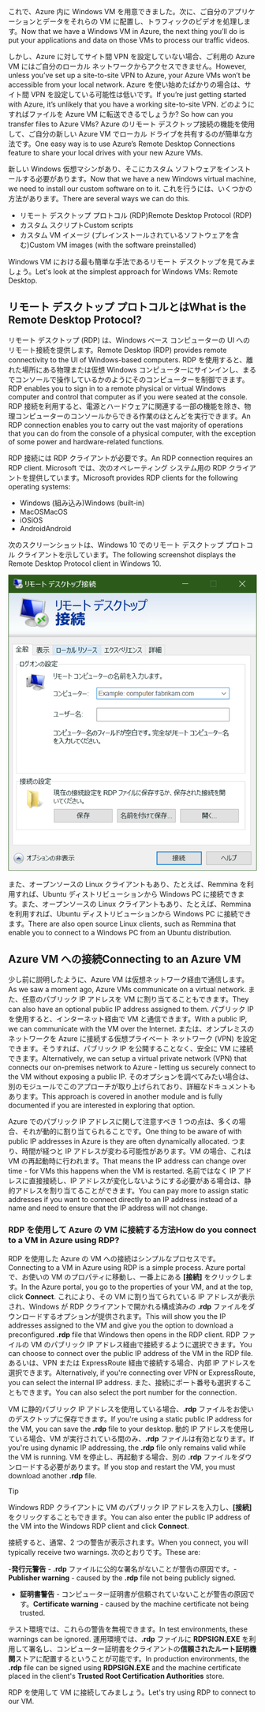 <span data-ttu-id="c6001-101">これで、Azure 内に Windows VM を用意できました。次に、ご自分のアプリケーションとデータをそれらの VM に配置し、トラフィックのビデオを処理します。</span><span class="sxs-lookup"><span data-stu-id="c6001-101">Now that we have a Windows VM in Azure, the next thing you’ll do is put your applications and data on those VMs to process our traffic videos.</span></span> 

<span data-ttu-id="c6001-102">しかし、Azure に対してサイト間 VPN を設定していない場合、ご利用の Azure VM にはご自分のローカル ネットワークからアクセスできません。</span><span class="sxs-lookup"><span data-stu-id="c6001-102">However, unless you’ve set up a site-to-site VPN to Azure, your Azure VMs won’t be accessible from your local network.</span></span> <span data-ttu-id="c6001-103">Azure を使い始めたばかりの場合は、サイト間 VPN を設定している可能性は低いです。</span><span class="sxs-lookup"><span data-stu-id="c6001-103">If you’re just getting started with Azure, it’s unlikely that you have a working site-to-site VPN.</span></span> <span data-ttu-id="c6001-104">どのようにすればファイルを Azure VM に転送できるでしょうか? </span><span class="sxs-lookup"><span data-stu-id="c6001-104">So how can you transfer files to Azure VMs?</span></span> <span data-ttu-id="c6001-105">Azure のリモート デスクトップ接続の機能を使用して、ご自分の新しい Azure VM でローカル ドライブを共有するのが簡単な方法です。</span><span class="sxs-lookup"><span data-stu-id="c6001-105">One easy way is to use Azure’s Remote Desktop Connections feature to share your local drives with your new Azure VMs.</span></span>

<span data-ttu-id="c6001-106">新しい Windows 仮想マシンがあり、そこにカスタム ソフトウェアをインストールする必要があります。</span><span class="sxs-lookup"><span data-stu-id="c6001-106">Now that we have a new Windows virtual machine, we need to install our custom software on to it.</span></span> <span data-ttu-id="c6001-107">これを行うには、いくつかの方法があります。</span><span class="sxs-lookup"><span data-stu-id="c6001-107">There are several ways we can do this.</span></span>

- <span data-ttu-id="c6001-108">リモート デスクトップ プロトコル (RDP)</span><span class="sxs-lookup"><span data-stu-id="c6001-108">Remote Desktop Protocol (RDP)</span></span>
- <span data-ttu-id="c6001-109">カスタム スクリプト</span><span class="sxs-lookup"><span data-stu-id="c6001-109">Custom scripts</span></span>
- <span data-ttu-id="c6001-110">カスタム VM イメージ (プレインストールされているソフトウェアを含む)</span><span class="sxs-lookup"><span data-stu-id="c6001-110">Custom VM images (with the software preinstalled)</span></span>

<span data-ttu-id="c6001-111">Windows VM における最も簡単な手法であるリモート デスクトップを見てみましょう。</span><span class="sxs-lookup"><span data-stu-id="c6001-111">Let's look at the simplest approach for Windows VMs: Remote Desktop.</span></span>

## <a name="what-is-the-remote-desktop-protocol"></a><span data-ttu-id="c6001-112">リモート デスクトップ プロトコルとは</span><span class="sxs-lookup"><span data-stu-id="c6001-112">What is the Remote Desktop Protocol?</span></span>

<span data-ttu-id="c6001-113">リモート デスクトップ (RDP) は、Windows ベース コンピューターの UI へのリモート接続を提供します。</span><span class="sxs-lookup"><span data-stu-id="c6001-113">Remote Desktop (RDP) provides remote connectivity to the UI of Windows-based computers.</span></span> <span data-ttu-id="c6001-114">RDP を使用すると、離れた場所にある物理または仮想 Windows コンピューターにサインインし、まるでコンソールで操作しているかのようにそのコンピューターを制御できます。</span><span class="sxs-lookup"><span data-stu-id="c6001-114">RDP enables you to sign in to a remote physical or virtual Windows computer and control that computer as if you were seated at the console.</span></span> <span data-ttu-id="c6001-115">RDP 接続を利用すると、電源とハードウェアに関連する一部の機能を除き、物理コンピューターのコンソールからできる作業のほとんどを実行できます。</span><span class="sxs-lookup"><span data-stu-id="c6001-115">An RDP connection enables you to carry out the vast majority of operations that you can do from the console of a physical computer, with the exception of some power and hardware-related functions.</span></span>

<span data-ttu-id="c6001-116">RDP 接続には RDP クライアントが必要です。</span><span class="sxs-lookup"><span data-stu-id="c6001-116">An RDP connection requires an RDP client.</span></span> <span data-ttu-id="c6001-117">Microsoft では、次のオペレーティング システム用の RDP クライアントを提供しています。</span><span class="sxs-lookup"><span data-stu-id="c6001-117">Microsoft provides RDP clients for the following operating systems:</span></span>

- <span data-ttu-id="c6001-118">Windows (組み込み)</span><span class="sxs-lookup"><span data-stu-id="c6001-118">Windows (built-in)</span></span>
- <span data-ttu-id="c6001-119">MacOS</span><span class="sxs-lookup"><span data-stu-id="c6001-119">MacOS</span></span>
- <span data-ttu-id="c6001-120">iOS</span><span class="sxs-lookup"><span data-stu-id="c6001-120">iOS</span></span>
- <span data-ttu-id="c6001-121">Android</span><span class="sxs-lookup"><span data-stu-id="c6001-121">Android</span></span>

<span data-ttu-id="c6001-122">次のスクリーンショットは、Windows 10 でのリモート デスクトップ プロトコル クライアントを示しています。</span><span class="sxs-lookup"><span data-stu-id="c6001-122">The following screenshot displays the Remote Desktop Protocol client in Windows 10.</span></span>

![リモート デスクトップ プロトコル クライアントのユーザー インターフェイスのスクリーンショット。](../media/4-rdp-client.png)

<span data-ttu-id="c6001-124">また、オープンソースの Linux クライアントもあり、たとえば、Remmina を利用すれば、Ubuntu ディストリビューションから Windows PC に接続できます。また、オープンソースの Linux クライアントもあり、たとえば、Remmina を利用すれば、Ubuntu ディストリビューションから Windows PC に接続できます。</span><span class="sxs-lookup"><span data-stu-id="c6001-124">There are also open source Linux clients, such as Remmina that enable you to connect to a Windows PC from an Ubuntu distribution.</span></span>

## <a name="connecting-to-an-azure-vm"></a><span data-ttu-id="c6001-125">Azure VM への接続</span><span class="sxs-lookup"><span data-stu-id="c6001-125">Connecting to an Azure VM</span></span>

<span data-ttu-id="c6001-126">少し前に説明したように、Azure VM は仮想ネットワーク経由で通信します。</span><span class="sxs-lookup"><span data-stu-id="c6001-126">As we saw a moment ago, Azure VMs communicate on a virtual network.</span></span> <span data-ttu-id="c6001-127">また、任意のパブリック IP アドレスを VM に割り当てることもできます。</span><span class="sxs-lookup"><span data-stu-id="c6001-127">They can also have an optional public IP address assigned to them.</span></span> <span data-ttu-id="c6001-128">パブリック IP を使用すると、インターネット経由で VM と通信できます。</span><span class="sxs-lookup"><span data-stu-id="c6001-128">With a public IP, we can communicate with the VM over the Internet.</span></span> <span data-ttu-id="c6001-129">または、オンプレミスのネットワークを Azure に接続する仮想プライベート ネットワーク (VPN) を設定できます。そうすれば、パブリック IP を公開することなく、安全に VM に接続できます。</span><span class="sxs-lookup"><span data-stu-id="c6001-129">Alternatively, we can setup a virtual private network (VPN) that connects our on-premises network to Azure - letting us securely connect to the VM without exposing a public IP.</span></span> <span data-ttu-id="c6001-130">そのオプションを調べてみたい場合は、別のモジュールでこのアプローチが取り上げられており、詳細なドキュメントもあります。</span><span class="sxs-lookup"><span data-stu-id="c6001-130">This approach is covered in another module and is fully documented if you are interested in exploring that option.</span></span>

<span data-ttu-id="c6001-131">Azure でのパブリック IP アドレスに関して注意すべき 1 つの点は、多くの場合、それが動的に割り当てられることです。</span><span class="sxs-lookup"><span data-stu-id="c6001-131">One thing to be aware of with public IP addresses in Azure is they are often dynamically allocated.</span></span> <span data-ttu-id="c6001-132">つまり、時間が経つと IP アドレスが変わる可能性があります。VM の場合、これは VM の再起動時に行われます。</span><span class="sxs-lookup"><span data-stu-id="c6001-132">That means the IP address can change over time - for VMs this happens when the VM is restarted.</span></span> <span data-ttu-id="c6001-133">名前ではなく IP アドレスに直接接続し、IP アドレスが変化しないようにする必要がある場合は、静的アドレスを割り当てることができます。</span><span class="sxs-lookup"><span data-stu-id="c6001-133">You can pay more to assign static addresses if you want to connect directly to an IP address instead of a name and need to ensure that the IP address will not change.</span></span>

### <a name="how-do-you-connect-to-a-vm-in-azure-using-rdp"></a><span data-ttu-id="c6001-134">RDP を使用して Azure の VM に接続する方法</span><span class="sxs-lookup"><span data-stu-id="c6001-134">How do you connect to a VM in Azure using RDP?</span></span>

<span data-ttu-id="c6001-135">RDP を使用した Azure の VM への接続はシンプルなプロセスです。</span><span class="sxs-lookup"><span data-stu-id="c6001-135">Connecting to a VM in Azure using RDP is a simple process.</span></span> <span data-ttu-id="c6001-136">Azure portal で、お使いの VM のプロパティに移動し、一番上にある **[接続]** をクリックします。</span><span class="sxs-lookup"><span data-stu-id="c6001-136">In the Azure portal, you go to the properties of your VM, and at the top, click **Connect**.</span></span> <span data-ttu-id="c6001-137">これにより、その VM に割り当てられている IP アドレスが表示され、Windows が RDP クライアントで開かれる構成済みの **.rdp** ファイルをダウンロードするオプションが提供されます。</span><span class="sxs-lookup"><span data-stu-id="c6001-137">This will show you the IP addresses assigned to the VM and give you the option to download a preconfigured **.rdp** file that Windows then opens in the RDP client.</span></span> <span data-ttu-id="c6001-138">RDP ファイルの VM のパブリック IP アドレス経由で接続するように選択できます。</span><span class="sxs-lookup"><span data-stu-id="c6001-138">You can choose to connect over the public IP address of the VM in the RDP file.</span></span> <span data-ttu-id="c6001-139">あるいは、VPN または ExpressRoute 経由で接続する場合、内部 IP アドレスを選択できます。</span><span class="sxs-lookup"><span data-stu-id="c6001-139">Alternatively, if you're connecting over VPN or ExpressRoute, you can select the internal IP address.</span></span> <span data-ttu-id="c6001-140">また、接続にポート番号も選択することもできます。</span><span class="sxs-lookup"><span data-stu-id="c6001-140">You can also select the port number for the connection.</span></span>

<span data-ttu-id="c6001-141">VM に静的パブリック IP アドレスを使用している場合、**.rdp** ファイルをお使いのデスクトップに保存できます。</span><span class="sxs-lookup"><span data-stu-id="c6001-141">If you're using a static public IP address for the VM, you can save the **.rdp** file to your desktop.</span></span> <span data-ttu-id="c6001-142">動的 IP アドレスを使用している場合、VM が実行されている間のみ、**.rdp** ファイルは有効となります。</span><span class="sxs-lookup"><span data-stu-id="c6001-142">If you're using dynamic IP addressing, the **.rdp** file only remains valid while the VM is running.</span></span> <span data-ttu-id="c6001-143">VM を停止し、再起動する場合、別の **.rdp** ファイルをダウンロードする必要があります。</span><span class="sxs-lookup"><span data-stu-id="c6001-143">If you stop and restart the VM, you must download another **.rdp** file.</span></span>

> [!TIP]
> <span data-ttu-id="c6001-144">Windows RDP クライアントに VM のパブリック IP アドレスを入力し、**[接続]** をクリックすることもできます。</span><span class="sxs-lookup"><span data-stu-id="c6001-144">You can also enter the public IP address of the VM into the Windows RDP client and click **Connect**.</span></span>

<span data-ttu-id="c6001-145">接続すると、通常、2 つの警告が表示されます。</span><span class="sxs-lookup"><span data-stu-id="c6001-145">When you connect, you will typically receive two warnings.</span></span> <span data-ttu-id="c6001-146">次のとおりです。</span><span class="sxs-lookup"><span data-stu-id="c6001-146">These are:</span></span>

<span data-ttu-id="c6001-147">-**発行元警告** - **.rdp** ファイルに公的な署名がないことが警告の原因です。</span><span class="sxs-lookup"><span data-stu-id="c6001-147">-**Publisher warning** - caused by the **.rdp** file not being publicly signed.</span></span>
- <span data-ttu-id="c6001-148">**証明書警告** - コンピューター証明書が信頼されていないことが警告の原因です。</span><span class="sxs-lookup"><span data-stu-id="c6001-148">**Certificate warning** - caused by the machine certificate not being trusted.</span></span>

<span data-ttu-id="c6001-149">テスト環境では、これらの警告を無視できます。</span><span class="sxs-lookup"><span data-stu-id="c6001-149">In test environments, these warnings can be ignored.</span></span> <span data-ttu-id="c6001-150">運用環境では、**.rdp** ファイルに **RDPSIGN.EXE** を利用して署名し、コンピューター証明書をクライアントの**信頼されたルート証明機関**ストアに配置するということが可能です。</span><span class="sxs-lookup"><span data-stu-id="c6001-150">In production environments, the **.rdp** file can be signed using **RDPSIGN.EXE** and the machine certificate placed in the client's **Trusted Root Certification Authorities** store.</span></span>

<span data-ttu-id="c6001-151">RDP を使用して VM に接続してみましょう。</span><span class="sxs-lookup"><span data-stu-id="c6001-151">Let's try using RDP to connect to our VM.</span></span>